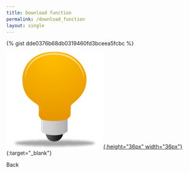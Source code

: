 ```yaml
---
title: Download function
permalink: /download_function
layout: single
---
```

{% gist dde0376b68db0319460fd3bceea5fcbc %}

[![example](../figures/example_icon.png){:height="36px" width="36px"}](https://github.com/binste/chicago_safepassage_evaluation/blob/master/notebooks/0_download_data/0.0-binste-download-data.ipynb){:target="_blank"}

<a onclick="window.history.back()">Back</a>